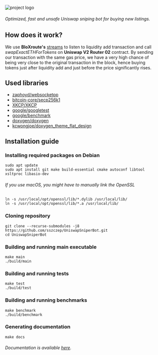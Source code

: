 ![project logo](https://github.com/sszczep/UniswapSniperBot/blob/main/logo.jpg?raw=true)

###### Optimized, fast and unsafe Uniswap sniping bot for buying new listings. 

## How does it work?
We use **BloXroute's** [streams](https://docs.bloxroute.com/streams/newtxs-and-pendingtxs) to listen to liquidity add transaction and call *swapExactETHForTokens* on **Uniswap V2 Router 02** contract. 
By sending our transaction with the same gas price, we have a very high chance of being very close to the original transaction in the block, hence buying tokens just after liquidity add and just before the price significantly rises. 

## Used libraries
* [zaphoyd/websocketpp](https://github.com/zaphoyd/websocketpp)
* [bitcoin-core/secp256k1](https://github.com/bitcoin-core/secp256k1)
* [XKCP/XKCP](https://github.com/XKCP/XKCP)
* [google/googletest](https://github.com/google/googletest)
* [google/benchmark](https://github.com/google/benchmark)
* [doxygen/doxygen](https://github.com/doxygen/doxygen)
* [kcwongjoe/doxygen_theme_flat_design](https://github.com/kcwongjoe/doxygen_theme_flat_design)

## Installation guide

### Installing required packages on Debian
```
sudo apt update
sudo apt install git make build-essential cmake autoconf libtool xsltproc libasio-dev
```

###### If you use macOS, you might have to manually link the OpenSSL 
```
ln -s /usr/local/opt/openssl/lib/*.dylib /usr/local/lib/
ln -s /usr/local/opt/openssl/lib/*.a /usr/local/lib/
```

### Cloning repository
```
git clone --recurse-submodules -j8 https://github.com/sszczep/UniswapSniperBot.git
cd UniswapSniperBot
```

### Building and running main executable
```
make main
./build/main
```

### Building and running tests
```
make test
./build/test
```

### Building and running benchmarks
```
make benchmark
./build/benchmark
```

### Generating documentation
```
make docs
```

###### Documentation is available [here](https://sszczep.github.io/UniswapSniperBot/).
